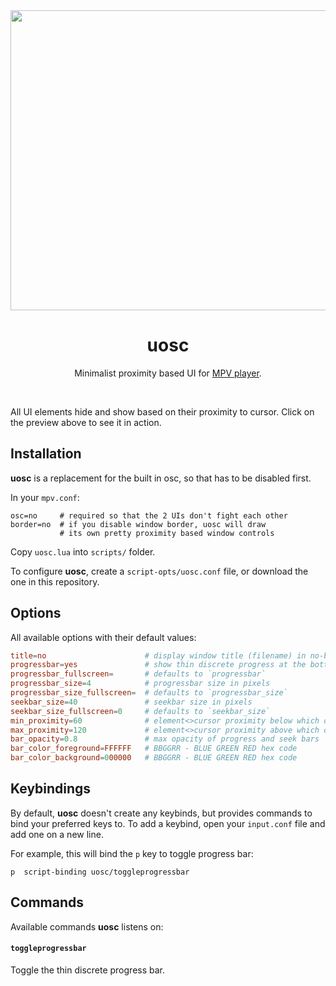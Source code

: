 <div align="center">
	<a href="https://darsain.github.io/uosc/preview.webm"><img src="https://darsain.github.io/uosc/preview.png" width="854" height="480"></a>
	<h1>uosc</h1>
	<p>
		Minimalist proximity based UI for <a href="https://mpv.io">MPV player</a>.
	</p>
	<br>
</div>

All UI elements hide and show based on their proximity to cursor. Click on the preview above to see it in action.

## Installation

**uosc** is a replacement for the built in osc, so that has to be disabled first.

In your `mpv.conf`:

```config
osc=no     # required so that the 2 UIs don't fight each other
border=no  # if you disable window border, uosc will draw
           # its own pretty proximity based window controls
```

Copy `uosc.lua` into `scripts/` folder.

To configure **uosc**, create a `script-opts/uosc.conf` file, or download the one in this repository.

## Options

All available options with their default values:

```conf
title=no                      # display window title (filename) in no-border mode
progressbar=yes               # show thin discrete progress at the bottom
progressbar_fullscreen=       # defaults to `progressbar`
progressbar_size=4            # progressbar size in pixels
progressbar_size_fullscreen=  # defaults to `progressbar_size`
seekbar_size=40               # seekbar size in pixels
seekbar_size_fullscreen=0     # defaults to `seekbar_size`
min_proximity=60              # element<>cursor proximity below which opacity equals 1
max_proximity=120             # element<>cursor proximity above which opacity equals 0
bar_opacity=0.8               # max opacity of progress and seek bars
bar_color_foreground=FFFFFF   # BBGGRR - BLUE GREEN RED hex code
bar_color_background=000000   # BBGGRR - BLUE GREEN RED hex code
```

## Keybindings

By default, **uosc** doesn't create any keybinds, but provides commands to bind your preferred keys to. To add a keybind, open your `input.conf` file and add one on a new line.

For example, this will bind the `p` key to toggle progress bar:

```
p  script-binding uosc/toggleprogressbar
```

## Commands

Available commands **uosc** listens on:

#### `toggleprogressbar`

Toggle the thin discrete progress bar.
